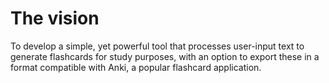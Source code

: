 # The vision

To develop a simple, yet powerful tool that processes user-input text to generate flashcards for study purposes, with an option to export these in a format compatible with Anki, a popular flashcard application.
